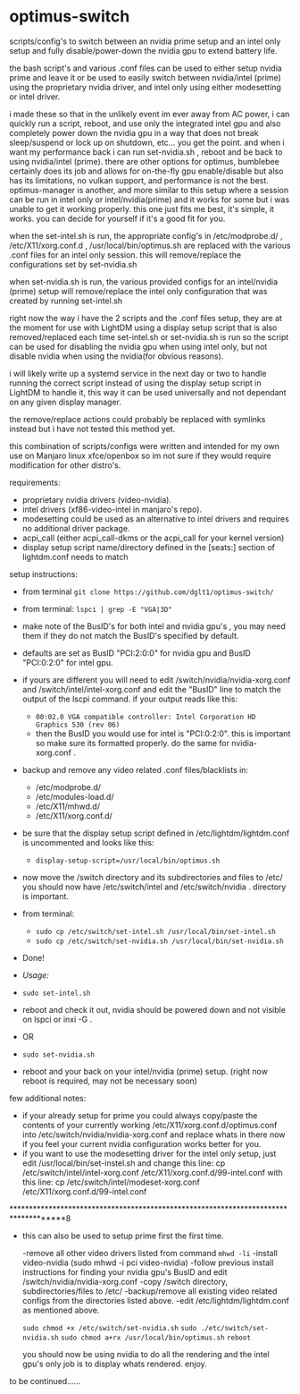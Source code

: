 # optimus-switch
scripts/config's to switch between an nvidia prime setup and an intel only setup and fully disable/power-down the nvidia gpu to extend battery life.

the bash script's and various .conf files can be used to either setup nvidia prime and leave it or be used to easily switch between nvidia/intel (prime) using the proprietary nvidia driver, and intel only using either modesetting or intel driver. 

i made these so that in the unlikely event im ever away from AC power, i can quickly run a script, reboot, and use only the integrated intel gpu and also completely power down the nvidia gpu in a way that does not break sleep/suspend or lock up on shutdown, etc... you get the point.  and when i want my performance back i can run set-nvidia.sh , reboot and be back to using nvidia/intel (prime).
there are other options for optimus, bumblebee certainly does its job and allows for on-the-fly gpu enable/disable but also has its limitations, no vulkan support, and performance is not the best. optimus-manager is another, and more similar to this setup where a session can be run in intel only or intel/nvidia(prime) and it works for some but i was unable to get it working properly. this one just fits me best, it's simple, it works. you can decide for yourself if it's a good fit for you.

when the set-intel.sh is run, the appropriate config's in /etc/modprobe.d/ , /etc/X11/xorg.conf.d , /usr/local/bin/optimus.sh are replaced with the various .conf files for an intel only session. this will remove/replace the configurations set by set-nvidia.sh

when set-nvidia.sh is run, the various provided configs for an intel/nvidia (prime) setup will remove/replace the intel only configuration that was created by running set-intel.sh

right now the way i have the 2 scripts and the .conf files setup, they are at the moment for use with LightDM using a display setup script that is also removed/replaced each time set-intel.sh or set-nvidia.sh  is run so the script can be used for disabling the nvidia gpu when using intel only, but not disable nvidia when using the nvidia(for obvious reasons).

i will likely write up a systemd service in the next day or two to handle running the correct script instead of using the display setup script in LightDM to handle it, this way it can be used universally and not dependant on any given display manager.

the remove/replace actions could probably be replaced with symlinks instead but i have not tested this method yet.

this combination of scripts/configs were written and intended for my own use on Manjaro linux xfce/openbox so im not sure if they would require modification for other distro's.

requirements:
 - proprietary nvidia drivers (video-nvidia).
 - intel drivers (xf86-video-intel in manjaro's repo).
 - modesetting could be used as an alternative to intel drivers and requires no additional driver package.
 - acpi_call (either acpi_call-dkms or the acpi_call for your kernel version)
 - display setup script name/directory defined in the [seats:] section of lightdm.conf needs to match 
 
 setup instructions:
 - from terminal
 `git clone https://github.com/dglt1/optimus-switch/`
 
 

 - from terminal:
    `lspci | grep -E "VGA|3D"`
 - make note of the BusID's for both intel and nvidia gpu's , you may need them if they do not match the BusID's specified by default.
 - defaults are set as BusID "PCI:2:0:0" for nvidia gpu and   BusID "PCI:0:2:0" for intel gpu. 
 - if yours are different you will need to edit /switch/nvidia/nvidia-xorg.conf and /switch/intel/intel-xorg.conf and edit the "BusID" line to match the output of the lscpi command. if your output reads like this:
   -  `00:02.0 VGA compatible controller: Intel Corporation HD Graphics 530 (rev 06)`
   - then the BusID you would use for intel is "PCI:0:2:0". this is important so make sure its formatted properly.
    do the same for nvidia-xorg.conf  .


  - backup and remove any video related .conf files/blacklists in:
    - /etc/modprobe.d/
    - /etc/modules-load.d/
    - /etc/X11/mhwd.d/
    - /etc/X11/xorg.conf.d/
 
  - be sure that the display setup script defined in /etc/lightdm/lightdm.conf is uncommented and looks like this:
    - `display-setup-script=/usr/local/bin/optimus.sh `
  
  - now move the /switch directory and its subdirectories and files to /etc/ 
    you should now have /etc/switch/intel  and /etc/switch/nvidia  . directory is important.
    
  - from terminal:
     - `sudo cp /etc/switch/set-intel.sh /usr/local/bin/set-intel.sh`
     - `sudo cp /etc/switch/set-nvidia.sh /usr/local/bin/set-nvidia.sh`
 
  - Done! 
  
  - *Usage:*
   - `sudo set-intel.sh`
   - reboot and check it out, nvidia should be powered down and not visible on lspci or inxi -G .
   - OR
   - `sudo set-nvidia.sh`
   - reboot and your back on your intel/nvidia (prime) setup.
  (right now reboot is required, may not be necessary soon)
  
  few additional notes:
  - if your already setup for prime you could always copy/paste the contents of your currently working 
  /etc/X11/xorg.conf.d/optimus.conf into /etc/switch/nvidia/nvidia-xorg.conf  and replace whats in there now if you feel     your current nvidia configuration works better for you.
  - if you want to use the modesetting driver for the intel only setup, just edit
  /usr/local/bin/set-instel.sh  and change this line:
  cp /etc/switch/intel/intel-xorg.conf /etc/X11/xorg.conf.d/99-intel.conf
  with this line:
  cp /etc/switch/intel/modeset-xorg.conf /etc/X11/xorg.conf.d/99-intel.conf

************************************************************************************8
- this can also be used to setup prime first the first time.
  
  -remove all other video drivers listed from  command ` mhwd -li `
  -install video-nvidia (sudo mhwd -i pci video-nvidia)
  -follow previous install instructions for finding your nvidia gpu's BusID and edit /switch/nvidia/nvidia-xorg.conf
  -copy /switch directory, subdirectories/files to /etc/
  -backup/remove all existing video related configs from the directories listed above.
  -edit /etc/lightdm/lightdm.conf as mentioned above.
  
  `sudo chmod +x /etc/switch/set-nvidia.sh`
  `sudo ./etc/switch/set-nvidia.sh`
  `sudo chmod a+rx /usr/local/bin/optimus.sh`
  `reboot`
  
  you should now be using nvidia to do all the rendering and the intel gpu's only job is to
  display whats rendered. enjoy.
 
 
 to be continued......
 
 
